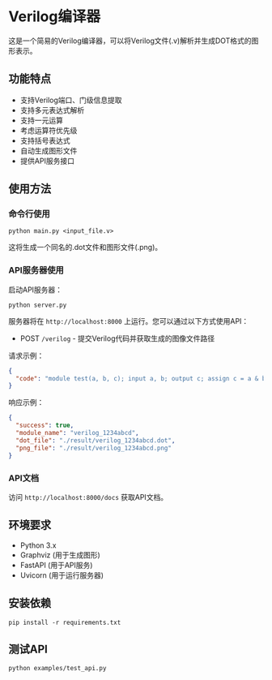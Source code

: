 # Verilog编译器

这是一个简易的Verilog编译器，可以将Verilog文件(.v)解析并生成DOT格式的图形表示。

## 功能特点

- 支持Verilog端口、门级信息提取
- 支持多元表达式解析
- 支持一元运算
- 考虑运算符优先级
- 支持括号表达式
- 自动生成图形文件
- 提供API服务接口

## 使用方法

### 命令行使用

```
python main.py <input_file.v>
```

这将生成一个同名的.dot文件和图形文件(.png)。

### API服务器使用

启动API服务器：

```
python server.py
```

服务器将在 `http://localhost:8000` 上运行。您可以通过以下方式使用API：

- POST `/verilog` - 提交Verilog代码并获取生成的图像文件路径

请求示例：

```json
{
  "code": "module test(a, b, c); input a, b; output c; assign c = a & b; endmodule"
}
```

响应示例：

```json
{
  "success": true,
  "module_name": "verilog_1234abcd",
  "dot_file": "./result/verilog_1234abcd.dot",
  "png_file": "./result/verilog_1234abcd.png"
}
```

### API文档

访问 `http://localhost:8000/docs` 获取API文档。

## 环境要求

- Python 3.x
- Graphviz (用于生成图形)
- FastAPI (用于API服务)
- Uvicorn (用于运行服务器)

## 安装依赖

```
pip install -r requirements.txt
```

## 测试API

```
python examples/test_api.py
``` 